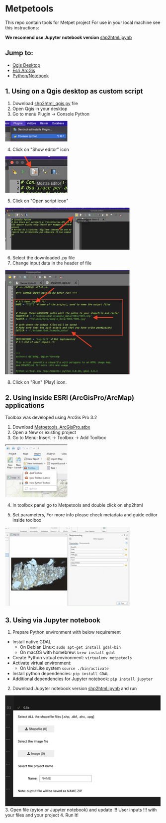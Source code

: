 # Metpetools

This repo contain tools for Metpet project
For use in your local machine see this instructions:

**We recomend use Jupyter notebook version** [shp2html.ipynb](notebook/shp2html.ipynb)



## Jump to:
- [Qgis Desktop](#1-using-on-a-qgis-desktop-as-custom-script)
- [Esri ArcGis](#2-using-inside-esri-arcgisproarcmap-applications)
- [Python/Notebook](#3-using-in-a-python-virtual-environment-or-jupyter-notebook)

## 1. Using on a Qgis desktop as custom script

1. Download [shp2html_qgis.py](shp2html_qgis.py) file
2. Open Qgis in your desktop
3. Go to menù Plugin -> Console Python

<div style="text-align:left"><img src="./Qgis%20processing%20script/images/1.png" width="200"></div>

4. Click on "Show editor" icon

<div style="text-align:left"><img src="./Qgis%20processing%20script/images/2.png" width="200"></div>

5. Click on "Open script icon"

<div style="text-align:left"><img src="./Qgis%20processing%20script/images/3.png" width="400"></div>

6. Select the downloaded .py file
7. Change input data in the header of file

<div style="text-align:left"><img src="./Qgis%20processing%20script/images/4.png" width="400"></div>

8. Click on "Run" (Play) icon.


## 2. Using inside ESRI (ArcGisPro/ArcMap) applications

Toolbox was developed using ArcGis Pro 3.2

1. Download [Metpetools_ArcGisPro.atbx](Metpetools_ArcGisPro.atbx)
2. Open a New or existing project
3. Go to Menù: Insert -> Toolbox -> Add Toolbox

<div style="text-align:left"><img src="./ArcGis%20toolboxes/images/1.png" width="200"></div>

4. In toolbox panel go to Metpetools and double click on shp2html

5. Set parameters, For more info please check metadata and guide editor inside toolbox
<div style="text-align:left"><img src="./ArcGis%20toolboxes/images/2.png" width="400"></div>


## 3. Using via Jupyter notebook

1. Prepare Python environment with below requirement
- Install native GDAL
    - On Debian Linux: `sudo apt-get install gdal-bin`
    - On macOS with homebrew: `brew install gdal`
- Create Python virtual environment: `virtualenv metpetools` 
- Activate virtual environment: 
    - On UnixLike system `source ./bin/activate`
- Install python dependencies: `pip install GDAL`
- Additional dependencies for Jupyter notebook: `pip install jupyter`
2. Download Jupyter notebook version [shp2html.ipynb](notebook/shp2html.ipynb)
and run
<div style="text-align:left"><img src="./notebook/input mask.png" width="500"></div>
3. Open file (pyton or Jupyter notebook) and update !!! User inputs !!! with your files and your project
4. Run It!
